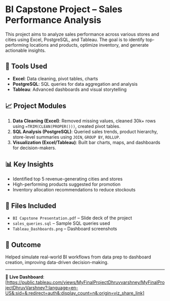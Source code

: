 # BI Capstone Project – Sales Performance Analysis

This project aims to analyze sales performance across various stores and cities using Excel, PostgreSQL, and Tableau. The goal is to identify top-performing locations and products, optimize inventory, and generate actionable insights.

## 🔧 Tools Used
- **Excel**: Data cleaning, pivot tables, charts
- **PostgreSQL**: SQL queries for data aggregation and analysis
- **Tableau**: Advanced dashboards and visual storytelling

## 📈 Project Modules
1. **Data Cleaning (Excel)**: Removed missing values, cleaned 30k+ rows using `=TRIM(CLEAN(PROPER()))`, created pivot tables.
2. **SQL Analysis (PostgreSQL)**: Queried sales trends, product hierarchy, store-level summaries using `JOIN`, `GROUP BY`, `ROLLUP`.
3. **Visualization (Excel/Tableau)**: Built bar charts, maps, and dashboards for decision-makers.

## 📊 Key Insights
- Identified top 5 revenue-generating cities and stores
- High-performing products suggested for promotion
- Inventory allocation recommendations to reduce stockouts

## 📎 Files Included
- `BI Capstone Presentation.pdf` – Slide deck of the project
- `sales_queries.sql` – Sample SQL queries used
- `Tableau_Dashboards.png` – Dashboard screenshots

## 💼 Outcome
Helped simulate real-world BI workflows from data prep to dashboard creation, improving data-driven decision-making.

---

🔗 **Live Dashboard**: [https://public.tableau.com/views/MyFinalProjectDhruvvarshney/MyFinalProjectDhruvVarshney?:language=en-US&:sid=&:redirect=auth&:display_count=n&:origin=viz_share_link]

